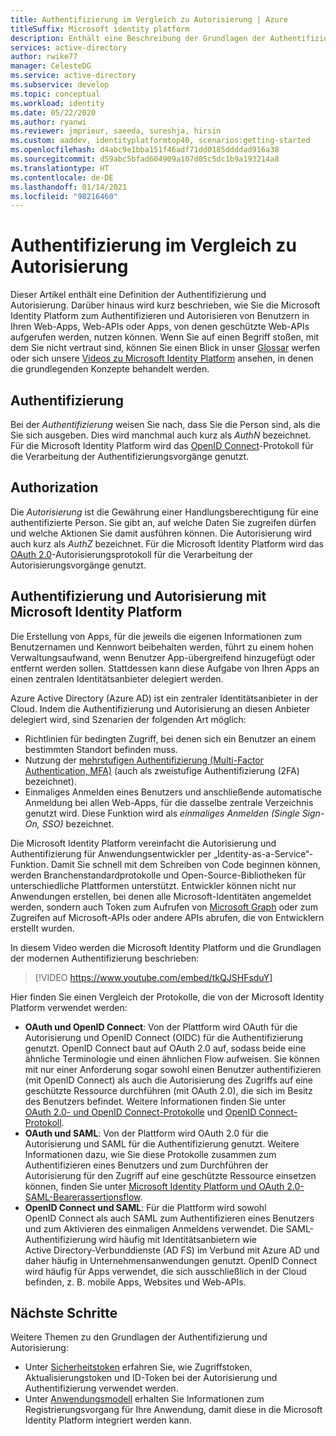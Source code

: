 ```yaml
---
title: Authentifizierung im Vergleich zu Autorisierung | Azure
titleSuffix: Microsoft identity platform
description: Enthält eine Beschreibung der Grundlagen der Authentifizierung und Autorisierung bei der Microsoft Identity Platform (v2.0).
services: active-directory
author: rwike77
manager: CelesteDG
ms.service: active-directory
ms.subservice: develop
ms.topic: conceptual
ms.workload: identity
ms.date: 05/22/2020
ms.author: ryanwi
ms.reviewer: jmprieur, saeeda, sureshja, hirsin
ms.custom: aaddev, identityplatformtop40, scenarios:getting-started
ms.openlocfilehash: d4abc9e1bba151f46adf71dd0185ddddad916a38
ms.sourcegitcommit: d59abc5bfad604909a107d05c5dc1b9a193214a8
ms.translationtype: HT
ms.contentlocale: de-DE
ms.lasthandoff: 01/14/2021
ms.locfileid: "98216460"
---
```

# <a name="authentication-vs-authorization"></a>Authentifizierung im Vergleich zu Autorisierung

Dieser Artikel enthält eine Definition der Authentifizierung und Autorisierung. Darüber hinaus wird kurz beschrieben, wie Sie die Microsoft Identity Platform zum Authentifizieren und Autorisieren von Benutzern in Ihren Web-Apps, Web-APIs oder Apps, von denen geschützte Web-APIs aufgerufen werden, nutzen können. Wenn Sie auf einen Begriff stoßen, mit dem Sie nicht vertraut sind, können Sie einen Blick in unser [Glossar](developer-glossary.md) werfen oder sich unsere [Videos zu Microsoft Identity Platform](identity-videos.md) ansehen, in denen die grundlegenden Konzepte behandelt werden.

## <a name="authentication"></a>Authentifizierung

Bei der *Authentifizierung* weisen Sie nach, dass Sie die Person sind, als die Sie sich ausgeben. Dies wird manchmal auch kurz als *AuthN* bezeichnet. Für die Microsoft Identity Platform wird das [OpenID Connect](https://openid.net/connect/)-Protokoll für die Verarbeitung der Authentifizierungsvorgänge genutzt.

## <a name="authorization"></a>Authorization

Die *Autorisierung* ist die Gewährung einer Handlungsberechtigung für eine authentifizierte Person. Sie gibt an, auf welche Daten Sie zugreifen dürfen und welche Aktionen Sie damit ausführen können. Die Autorisierung wird auch kurz als *AuthZ* bezeichnet. Für die Microsoft Identity Platform wird das [OAuth 2.0](https://oauth.net/2/)-Autorisierungsprotokoll für die Verarbeitung der Autorisierungsvorgänge genutzt.

## <a name="authentication-and-authorization-using-the-microsoft-identity-platform"></a>Authentifizierung und Autorisierung mit Microsoft Identity Platform

Die Erstellung von Apps, für die jeweils die eigenen Informationen zum Benutzernamen und Kennwort beibehalten werden, führt zu einem hohen Verwaltungsaufwand, wenn Benutzer App-übergreifend hinzugefügt oder entfernt werden sollen. Stattdessen kann diese Aufgabe von Ihren Apps an einen zentralen Identitätsanbieter delegiert werden.

Azure Active Directory (Azure AD) ist ein zentraler Identitätsanbieter in der Cloud. Indem die Authentifizierung und Autorisierung an diesen Anbieter delegiert wird, sind Szenarien der folgenden Art möglich:

- Richtlinien für bedingten Zugriff, bei denen sich ein Benutzer an einem bestimmten Standort befinden muss.
- Nutzung der [mehrstufigen Authentifizierung (Multi-Factor Authentication, MFA)](../authentication/concept-mfa-howitworks.md) (auch als zweistufige Authentifizierung (2FA) bezeichnet).
- Einmaliges Anmelden eines Benutzers und anschließende automatische Anmeldung bei allen Web-Apps, für die dasselbe zentrale Verzeichnis genutzt wird. Diese Funktion wird als *einmaliges Anmelden (Single Sign-On, SSO)* bezeichnet.

Die Microsoft Identity Platform vereinfacht die Autorisierung und Authentifizierung für Anwendungsentwickler per „Identity-as-a-Service“-Funktion. Damit Sie schnell mit dem Schreiben von Code beginnen können, werden Branchenstandardprotokolle und Open-Source-Bibliotheken für unterschiedliche Plattformen unterstützt. Entwickler können nicht nur Anwendungen erstellen, bei denen alle Microsoft-Identitäten angemeldet werden, sondern auch Token zum Aufrufen von [Microsoft Graph](https://developer.microsoft.com/graph/) oder zum Zugreifen auf Microsoft-APIs oder andere APIs abrufen, die von Entwicklern erstellt wurden.

In diesem Video werden die Microsoft Identity Platform und die Grundlagen der modernen Authentifizierung beschrieben: 

> [!VIDEO https://www.youtube.com/embed/tkQJSHFsduY]

Hier finden Sie einen Vergleich der Protokolle, die von der Microsoft Identity Platform verwendet werden:

* **OAuth und OpenID Connect**: Von der Plattform wird OAuth für die Autorisierung und OpenID Connect (OIDC) für die Authentifizierung genutzt. OpenID Connect baut auf OAuth 2.0 auf, sodass beide eine ähnliche Terminologie und einen ähnlichen Flow aufweisen. Sie können mit nur einer Anforderung sogar sowohl einen Benutzer authentifizieren (mit OpenID Connect) als auch die Autorisierung des Zugriffs auf eine geschützte Ressource durchführen (mit OAuth 2.0), die sich im Besitz des Benutzers befindet. Weitere Informationen finden Sie unter [OAuth 2.0- und OpenID Connect-Protokolle](active-directory-v2-protocols.md) und [OpenID Connect-Protokoll](v2-protocols-oidc.md).
* **OAuth und SAML**: Von der Plattform wird OAuth 2.0 für die Autorisierung und SAML für die Authentifizierung genutzt. Weitere Informationen dazu, wie Sie diese Protokolle zusammen zum Authentifizieren eines Benutzers und zum Durchführen der Autorisierung für den Zugriff auf eine geschützte Ressource einsetzen können, finden Sie unter [Microsoft Identity Platform und OAuth 2.0-SAML-Bearerassertionsflow](v2-saml-bearer-assertion.md).
* **OpenID Connect und SAML**: Für die Plattform wird sowohl OpenID Connect als auch SAML zum Authentifizieren eines Benutzers und zum Aktivieren des einmaligen Anmeldens verwendet. Die SAML-Authentifizierung wird häufig mit Identitätsanbietern wie Active Directory-Verbunddienste (AD FS) im Verbund mit Azure AD und daher häufig in Unternehmensanwendungen genutzt. OpenID Connect wird häufig für Apps verwendet, die sich ausschließlich in der Cloud befinden, z. B. mobile Apps, Websites und Web-APIs.

## <a name="next-steps"></a>Nächste Schritte

Weitere Themen zu den Grundlagen der Authentifizierung und Autorisierung:

* Unter [Sicherheitstoken](security-tokens.md) erfahren Sie, wie Zugriffstoken, Aktualisierungstoken und ID-Token bei der Autorisierung und Authentifizierung verwendet werden.
* Unter [Anwendungsmodell](application-model.md) erhalten Sie Informationen zum Registrierungsvorgang für Ihre Anwendung, damit diese in die Microsoft Identity Platform integriert werden kann.
